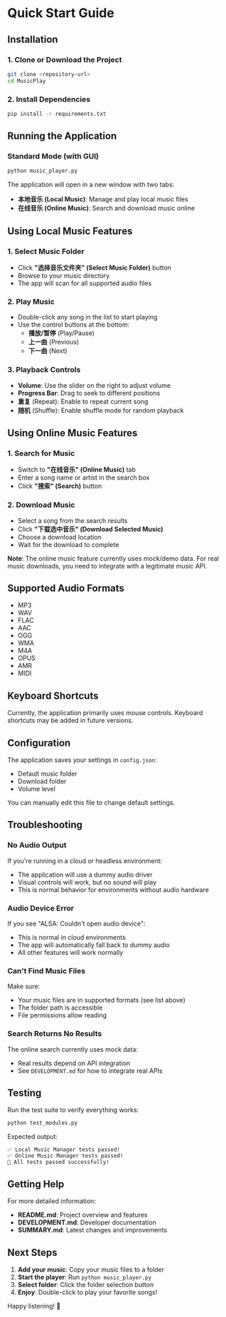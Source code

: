 # Quick Start Guide

## Installation

### 1. Clone or Download the Project
```bash
git clone <repository-url>
cd MusicPlay
```

### 2. Install Dependencies
```bash
pip install -r requirements.txt
```

## Running the Application

### Standard Mode (with GUI)
```bash
python music_player.py
```

The application will open in a new window with two tabs:
- **本地音乐 (Local Music)**: Manage and play local music files
- **在线音乐 (Online Music)**: Search and download music online

## Using Local Music Features

### 1. Select Music Folder
- Click **"选择音乐文件夹" (Select Music Folder)** button
- Browse to your music directory
- The app will scan for all supported audio files

### 2. Play Music
- Double-click any song in the list to start playing
- Use the control buttons at the bottom:
  - **播放/暂停** (Play/Pause)
  - **上一曲** (Previous)
  - **下一曲** (Next)

### 3. Playback Controls
- **Volume**: Use the slider on the right to adjust volume
- **Progress Bar**: Drag to seek to different positions
- **重复** (Repeat): Enable to repeat current song
- **随机** (Shuffle): Enable shuffle mode for random playback

## Using Online Music Features

### 1. Search for Music
- Switch to **"在线音乐" (Online Music)** tab
- Enter a song name or artist in the search box
- Click **"搜索" (Search)** button

### 2. Download Music
- Select a song from the search results
- Click **"下载选中音乐" (Download Selected Music)**
- Choose a download location
- Wait for the download to complete

**Note**: The online music feature currently uses mock/demo data. For real music downloads, you need to integrate with a legitimate music API.

## Supported Audio Formats

- MP3
- WAV
- FLAC
- AAC
- OGG
- WMA
- M4A
- OPUS
- AMR
- MIDI

## Keyboard Shortcuts

Currently, the application primarily uses mouse controls. Keyboard shortcuts may be added in future versions.

## Configuration

The application saves your settings in `config.json`:
- Default music folder
- Download folder
- Volume level

You can manually edit this file to change default settings.

## Troubleshooting

### No Audio Output
If you're running in a cloud or headless environment:
- The application will use a dummy audio driver
- Visual controls will work, but no sound will play
- This is normal behavior for environments without audio hardware

### Audio Device Error
If you see "ALSA: Couldn't open audio device":
- This is normal in cloud environments
- The app will automatically fall back to dummy audio
- All other features will work normally

### Can't Find Music Files
Make sure:
- Your music files are in supported formats (see list above)
- The folder path is accessible
- File permissions allow reading

### Search Returns No Results
The online search currently uses mock data:
- Real results depend on API integration
- See `DEVELOPMENT.md` for how to integrate real APIs

## Testing

Run the test suite to verify everything works:
```bash
python test_modules.py
```

Expected output:
```
✅ Local Music Manager tests passed!
✅ Online Music Manager tests passed!
🎉 All tests passed successfully!
```

## Getting Help

For more detailed information:
- **README.md**: Project overview and features
- **DEVELOPMENT.md**: Developer documentation
- **SUMMARY.md**: Latest changes and improvements

## Next Steps

1. **Add your music**: Copy your music files to a folder
2. **Start the player**: Run `python music_player.py`
3. **Select folder**: Click the folder selection button
4. **Enjoy**: Double-click to play your favorite songs!

Happy listening! 🎵
